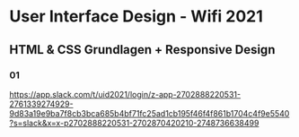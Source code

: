 # User Interface Design - Wifi 2021

## HTML & CSS Grundlagen + Responsive Design

### 01



https://app.slack.com/t/uid2021/login/z-app-2702888220531-2761339274929-9d83a19e9ba7f8cb3bca685b4bf71fc25ad1cb195f46f4f861b1704c4f9e5540?s=slack&x=x-p2702888220531-2702870420210-2748736638499